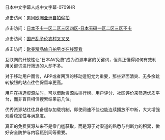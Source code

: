 日本中文字幕人成中文字幕-0709HR

点击访问：<a href="https://heiliaoga6s9v.pages.dev">男同欧洲亚洲自拍偷拍</a>

点击访问：<a href="https://heiliaozj3tjd.pages.dev">日本不卡一区二区三区四区-日本无码一区二区三区不卡</a>

点击访问：<a href="https://heiliaoga6s9v.pages.dev">国产乱子伦农村叉叉叉</a>

点击访问：<a href="https://heiliaowzu4ur.pages.dev">欧美精品偷自拍另类在线观看</a>


互联网的开放性让“日本AV免费”成为资源丰富的关键词，但真正懂得如何有效利用关键词进行筛选的人却不多。

对于移动用户而言，APP或者网页的移动适配尤为重要，那些界面清爽、无多余跳转按钮的站点往往保留率更高。

用户在挑选资源站时，可以借助资源站排行榜、用户评分、社区评价来筛选优质平台，而非盲目相信搜索结果前几位。

优秀资源站往往具备缓存加载机制，即使网速不佳也能连续播放不中断，大大增强观看稳定性与满意度。

真正的免费资源从来不是零门槛获取，而是源于对渠道的熟悉与判断力的积累，做好安全防护与内容甄别同等重要。



<span style="display:none;">[Canonical link]( https://github.com/cp20250709/853783 ）</span>
